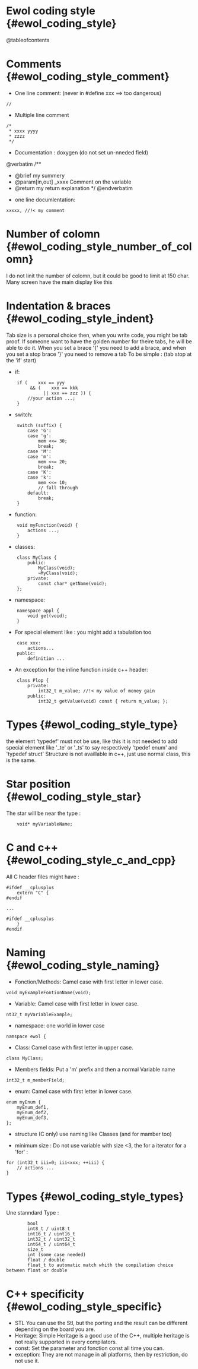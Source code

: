 Ewol coding style                       {#ewol_coding_style}
=================

@tableofcontents


Comments                                {#ewol_coding_style_comment}
========

- One line comment: (never in #define xxx ==> too dangerous)
```{.cpp}
//
```

- Multiple line comment
```{.cpp}
/*
 * xxxx yyyy
 * zzzz
 */
```

- Documentation : doxygen (do not set un-nneded field)

@verbatim
/**
 * @brief my summery
 * @param[in,out] _xxxx Comment on the variable
 * @return my return explanation
 */
@endverbatim

- one line documlentation:
```{.cpp}
xxxxx, //!< my comment
```




Number of colomn                                {#ewol_coding_style_number_of_colomn}
================

I do not linit the number of colomn, but it could be good to limit at 150 char. Many screen have the main display like this



Indentation & braces                                {#ewol_coding_style_indent}
====================

Tab size is a personal choice then, when you write code, you might be
tab proof. If someone want to have the golden number for theire tabs,
he will be able to do it.
When you set a brace '{' you need to add a brace, and when you set a
stop brace '}' you need to remove a tab
To be simple : (tab stop at the 'if' start)

- if:
```{.cpp}
	if (    xxx == yyy
	     && (    xxx == kkk
	          || xxx == zzz )) {
		//your action ...;
	}
```

- switch:
```{.cpp}
	switch (suffix) {
		case 'G':
		case 'g':
			mem <<= 30;
			break;
		case 'M':
		case 'm':
			mem <<= 20;
			break;
		case 'K':
		case 'k':
			mem <<= 10;
			// fall through
		default:
			break;
	}
```

- function:
```{.cpp}
	void myFunction(void) {
		actions ...;
	}
```

- classes:
```{.cpp}
	class MyClass {
		public:
			MyClass(void);
			~MyClass(void);
		private:
			const char* getName(void);
	};
```

- namespace:
```{.cpp}
	namespace appl {
		void get(void);
	}
```

- For special element like : you might add a tabulation too
```{.cpp}
	case xxx:
		actions...
	public:
		definition ...
```

- An exception for the inline function inside c++ header:
```{.cpp}
	class Plop {
		private:
			int32_t m_value; //!< my value of money gain
		public:
			int32_t getValue(void) const { return m_value; };
```



Types                                {#ewol_coding_style_type}
=====

the element 'typedef' must not be use, like this it is not needed to add
special element like '_te' or '_ts' to say respectively 'tpedef enum' and
'typedef struct'
Structure is not availlable in c++, just use normal class, this is the same.



Star position                                {#ewol_coding_style_star}
=============

The star will be near the type :
```{.cpp}
	void* myVariableName;
```



C and c++                                {#ewol_coding_style_c_and_cpp}
=========

All C header files might have :
```{.cpp}
#ifdef __cplusplus
	extern "C" {
#endif

...

#ifdef __cplusplus
	}
#endif
```




Naming                                {#ewol_coding_style_naming}
======

- Fonction/Methods:
Camel case with first letter in lower case.
```{.cpp}
void myExampleFontionName(void);
```

- Variable:
Camel case with first letter in lower case.
```{.cpp}
nt32_t myVariableExample;
```

- namespace:
one world in lower case
```{.cpp}
namspace ewol {
```

- Class:
Camel case with first letter in upper case.
```{.cpp}
class MyClass;
```

- Members fields:
Put a 'm' prefix and then a normal Variable name
```{.cpp}
int32_t m_memberField;
```

- enum:
Camel case with first letter in lower case.
```{.cpp}
enum myEnum {
	myEnum_def1,
	myEnum_def2,
	myEnum_def3,
};
```
- structure (C only)
use naming like Classes (and for mamber too)

- minimum size : Do not use variable with size <3, the for a iterator 
for a 'for' :
```{.cpp}
for (int32_t iii=0; iii<xxx; ++iii) {
	// actions ...
}
```




Types                                {#ewol_coding_style_types}
=====

Une stanndard Type :
```{.cpp}
		bool
		int8_t / uint8_t
		int16_t / uint16_t
		int32_t / uint32_t
		int64_t / uint64_t
		size_t
		int (some case needed)
		float / double
		float_t to automatic match whith the compilation choice between float or double
```




C++ specificity                                {#ewol_coding_style_specific}
===============

- STL
	You can use the Stl, but the porting and the result can be
	different depending on the board you are.
- Heritage:
	Simple Heritage is a good use of the C++, multiple heritage is
	not really supported in every compilators.
- const:
	Set the parameter and fonction const all time you can.
- exception:
	They are not manage in all platforms, then by restriction, do
	not use it.

